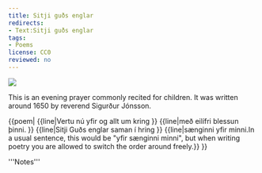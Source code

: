 ```yaml
---
title: Sitji guðs englar
redirects:
- Text:Sitji guðs englar
tags:
- Poems
license: CC0
reviewed: no
---
```

<vocabulary>
</vocabulary>
<Image src="Loftmynd.jpeg" position="right"/>
<level level="c1"/>

This is an evening prayer commonly recited for children. It was written around 1650 by reverend Sigurður Jónsson.

{{poem|
{{line|Vertu nú yfir og allt um kring }}
{{line|með eilífri blessun þinni. }}
{{line|Sitji Guðs englar saman í hring }}
{{line|sænginni yfir minni.<note>In a usual sentence, this would be "yfir sænginni minni", but when writing poetry you are allowed to switch the order around freely.</note>}}
}}

<div class=notes>
'''Notes'''

</div>

